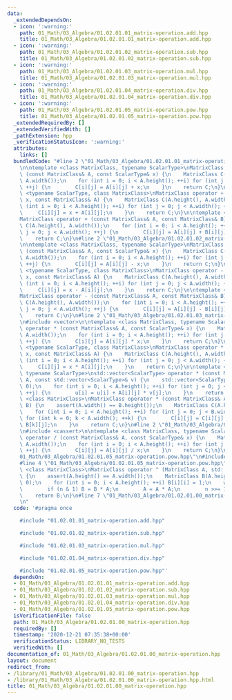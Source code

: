 ```yaml
---
data:
  _extendedDependsOn:
  - icon: ':warning:'
    path: 01_Math/03_Algebra/01.02.01.01_matrix-operation.add.hpp
    title: 01_Math/03_Algebra/01.02.01.01_matrix-operation.add.hpp
  - icon: ':warning:'
    path: 01_Math/03_Algebra/01.02.01.02_matrix-operation.sub.hpp
    title: 01_Math/03_Algebra/01.02.01.02_matrix-operation.sub.hpp
  - icon: ':warning:'
    path: 01_Math/03_Algebra/01.02.01.03_matrix-operation.mul.hpp
    title: 01_Math/03_Algebra/01.02.01.03_matrix-operation.mul.hpp
  - icon: ':warning:'
    path: 01_Math/03_Algebra/01.02.01.04_matrix-operation.div.hpp
    title: 01_Math/03_Algebra/01.02.01.04_matrix-operation.div.hpp
  - icon: ':warning:'
    path: 01_Math/03_Algebra/01.02.01.05_matrix-operation.pow.hpp
    title: 01_Math/03_Algebra/01.02.01.05_matrix-operation.pow.hpp
  _extendedRequiredBy: []
  _extendedVerifiedWith: []
  _pathExtension: hpp
  _verificationStatusIcon: ':warning:'
  attributes:
    links: []
  bundledCode: "#line 2 \"01_Math/03_Algebra/01.02.01.01_matrix-operation.add.hpp\"\
    \n\ntemplate <class MatrixClass, typename ScalarType>\nMatrixClass operator +\
    \ (const MatrixClass& A, const ScalarType& x) {\n    MatrixClass C(A.height(),\
    \ A.width());\n    for (int i = 0; i < A.height(); ++i) for (int j = 0; j < A.width();\
    \ ++j) {\n        C[i][j] = A[i][j] + x;\n    }\n    return C;\n}\n\ntemplate\
    \ <typename ScalarType, class MatrixClass>\nMatrixClass operator + (const ScalarType&\
    \ x, const MatrixClass& A) {\n    MatrixClass C(A.height(), A.width());\n    for\
    \ (int i = 0; i < A.height(); ++i) for (int j = 0; j < A.width(); ++j) {\n   \
    \     C[i][j] = x + A[i][j];\n    }\n    return C;\n}\n\ntemplate <class MatrixClass>\n\
    MatrixClass operator + (const MatrixClass& A, const MatrixClass& B) {\n    MatrixClass\
    \ C(A.height(), A.width());\n    for (int i = 0; i < A.height(); ++i) for (int\
    \ j = 0; j < A.width(); ++j) {\n        C[i][j] = A[i][j] + B[i][j];\n    }\n\
    \    return C;\n}\n#line 2 \"01_Math/03_Algebra/01.02.01.02_matrix-operation.sub.hpp\"\
    \n\ntemplate <class MatrixClass, typename ScalarType>\nMatrixClass operator -\
    \ (const MatrixClass& A, const ScalarType& x) {\n    MatrixClass C(A.height(),\
    \ A.width());\n    for (int i = 0; i < A.height(); ++i) for (int j = 0; j < A.width();\
    \ ++j) {\n        C[i][j] = A[i][j] - x;\n    }\n    return C;\n}\n\ntemplate\
    \ <typename ScalarType, class MatrixClass>\nMatrixClass operator - (const ScalarType&\
    \ x, const MatrixClass& A) {\n    MatrixClass C(A.height(), A.width());\n    for\
    \ (int i = 0; i < A.height(); ++i) for (int j = 0; j < A.width(); ++j) {\n   \
    \     C[i][j] = x - A[i][j];\n    }\n    return C;\n}\n\ntemplate <class MatrixClass>\n\
    MatrixClass operator - (const MatrixClass& A, const MatrixClass& B) {\n    MatrixClass\
    \ C(A.height(), A.width());\n    for (int i = 0; i < A.height(); ++i) for (int\
    \ j = 0; j < A.width(); ++j) {\n        C[i][j] = A[i][j] - B[i][j];\n    }\n\
    \    return C;\n}\n#line 2 \"01_Math/03_Algebra/01.02.01.03_matrix-operation.mul.hpp\"\
    \n#include <vector>\n\ntemplate <class MatrixClass, typename ScalarType>\nMatrixClass\
    \ operator * (const MatrixClass& A, const ScalarType& x) {\n    MatrixClass C(A.height(),\
    \ A.width());\n    for (int i = 0; i < A.height(); ++i) for (int j = 0; j < A.width();\
    \ ++j) {\n        C[i][j] = A[i][j] * x;\n    }\n    return C;\n}\n\ntemplate\
    \ <typename ScalarType, class MatrixClass>\nMatrixClass operator * (const ScalarType&\
    \ x, const MatrixClass& A) {\n    MatrixClass C(A.height(), A.width());\n    for\
    \ (int i = 0; i < A.height(); ++i) for (int j = 0; j < A.width(); ++j) {\n   \
    \     C[i][j] = x * A[i][j];\n    }\n    return C;\n}\n\ntemplate <class MatrixClass,\
    \ typename ScalarType>\nstd::vector<ScalarType> operator * (const MatrixClass&\
    \ A, const std::vector<ScalarType>& v) {\n    std::vector<ScalarType> u(A.height(),\
    \ 0);\n    for (int i = 0; i < A.height(); ++i) for (int j = 0; j < A.width();\
    \ ++j) {\n        u[i] = u[i] + A[i][j] * v[j];\n    }\n    return u;\n}\n\ntemplate\
    \ <class MatrixClass>\nMatrixClass operator * (const MatrixClass& A, const MatrixClass&\
    \ B) {\n    assert(A.width() == B.height());\n    MatrixClass C(A.height(), B.width());\n\
    \    for (int i = 0; i < A.height(); ++i) for (int j = 0; j < B.width(); ++j)\
    \ for (int k = 0; k < A.width(); ++k) {\n        C[i][j] = C[i][j] + A[i][k] *\
    \ B[k][j];\n    }\n    return C;\n}\n#line 2 \"01_Math/03_Algebra/01.02.01.04_matrix-operation.div.hpp\"\
    \n#include <cassert>\n\ntemplate <class MatrixClass, typename ScalarType>\nMatrixClass\
    \ operator / (const MatrixClass& A, const ScalarType& x) {\n    MatrixClass C(A.height(),\
    \ A.width());\n    for (int i = 0; i < A.height(); ++i) for (int j = 0; j < A.width();\
    \ ++j) {\n        C[i][j] = A[i][j] / x;\n    }\n    return C;\n}\n#line 2 \"\
    01_Math/03_Algebra/01.02.01.05_matrix-operation.pow.hpp\"\n#include <cstdint>\n\
    #line 4 \"01_Math/03_Algebra/01.02.01.05_matrix-operation.pow.hpp\"\n\ntemplate\
    \ <class MatrixClass>\nMatrixClass operator ^ (MatrixClass A, std::uint64_t n)\
    \ {\n    assert(A.height() == A.width());\n    MatrixClass B(A.height(), A.width(),\
    \ 0);\n    for (int i = 0; i < A.height(); ++i) B[i][i] = 1;\n    while (n) {\n\
    \        if (n & 1) B = B * A;\n        A = A * A;\n        n >>= 1;\n    }\n\
    \    return B;\n}\n#line 7 \"01_Math/03_Algebra/01.02.01.00_matrix-operation.hpp\"\
    \n"
  code: '#pragma once

    #include "01.02.01.01_matrix-operation.add.hpp"

    #include "01.02.01.02_matrix-operation.sub.hpp"

    #include "01.02.01.03_matrix-operation.mul.hpp"

    #include "01.02.01.04_matrix-operation.div.hpp"

    #include "01.02.01.05_matrix-operation.pow.hpp"'
  dependsOn:
  - 01_Math/03_Algebra/01.02.01.01_matrix-operation.add.hpp
  - 01_Math/03_Algebra/01.02.01.02_matrix-operation.sub.hpp
  - 01_Math/03_Algebra/01.02.01.03_matrix-operation.mul.hpp
  - 01_Math/03_Algebra/01.02.01.04_matrix-operation.div.hpp
  - 01_Math/03_Algebra/01.02.01.05_matrix-operation.pow.hpp
  isVerificationFile: false
  path: 01_Math/03_Algebra/01.02.01.00_matrix-operation.hpp
  requiredBy: []
  timestamp: '2020-12-21 07:35:38+00:00'
  verificationStatus: LIBRARY_NO_TESTS
  verifiedWith: []
documentation_of: 01_Math/03_Algebra/01.02.01.00_matrix-operation.hpp
layout: document
redirect_from:
- /library/01_Math/03_Algebra/01.02.01.00_matrix-operation.hpp
- /library/01_Math/03_Algebra/01.02.01.00_matrix-operation.hpp.html
title: 01_Math/03_Algebra/01.02.01.00_matrix-operation.hpp
---
```

